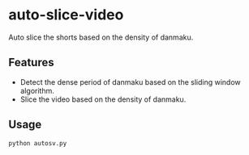 # auto-slice-video

Auto slice the shorts based on the density of danmaku.

## Features

- Detect the dense period of danmaku based on the sliding window algorithm.
- Slice the video based on the density of danmaku.

## Usage

```bash
python autosv.py
```

